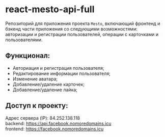 # react-mesto-api-full
Репозиторий для приложения проекта `Mesto`, включающий фронтенд и бэкенд части приложения со следующими возможностями: авторизации и регистрации пользователей, операции с карточками и пользователями.

## Функционал:
- Авториация и регистрация пользователя;
- Редактирование информации пользователя;
- Изменение аватара;
- Добавление/удаление карточек;
- Добавление/удаление лайка;

## Доступ к проекту:

  Адрес сервера (IP): 84.252.138.118 \
  backend: https://api.facebook.nomoredomains.icu \
  frontend: https://facebook.nomoredomains.icu

